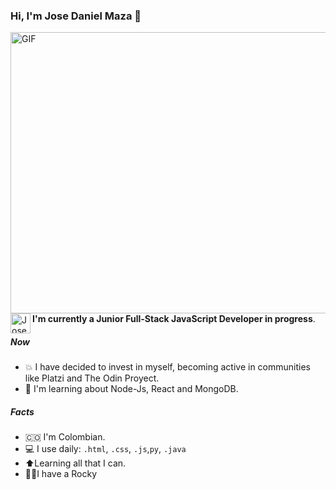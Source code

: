 ### Hi, I'm Jose Daniel Maza 👋


<a  href="https://github.com/josedmaza">
  <img align="right" alt="GIF" src="https://github.com/SP-XD/SP-XD/blob/main/images/dev-working.gif?raw=true" width="550" height="450"/> 
</a>  

<a href="https://www.linkedin.com/in/jose-daniel-maza-arnedo">
  <img align="left" alt="JoseDmaza Profile" height="32" width="32" src="https://raw.githubusercontent.com/peterthehan/peterthehan/master/assets/linkedin.svg">
</a>

**I'm currently a Junior Full-Stack JavaScript Developer in progress**.

##### Now
- 💥 I have decided to invest in myself, becoming active in communities like Platzi and The Odin Proyect.
- 🧠 I'm learning about Node-Js, React and MongoDB.

##### Facts
- :colombia: I'm Colombian.
- 💻 I use daily: `.html`, `.css`, `.js`,`py`, `.java` 
- ⬆️Learning all that I can.
- 🐕‍🦺I have a Rocky
<!--
**josedmaza/josedmaza** is a ✨ _special_ ✨ repository because its `README.md` (this file) appears on your GitHub profile.

Here are some ideas to get you started:

- 🔭 I’m currently working on ...
- 🌱 I’m currently learning ...
- 👯 I’m looking to collaborate on ...
- 🤔 I’m looking for help with ...
- 💬 Ask me about ...
- 📫 How to reach me: ...
- 😄 Pronouns: ...
- ⚡ Fun fact: ...
-->
